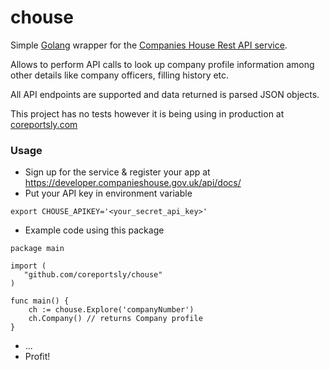 # chouse

Simple [Golang](https://golang.org/) wrapper for the [Companies House Rest API service](https://www.gov.uk/government/organisations/companies-house).

Allows to perform API calls to look up company profile information among other details like company officers, filling history etc.

All API endpoints are supported and data returned is parsed JSON objects.

This project has no tests however it is being using in production at [coreportsly.com](http://coreportsly.com)

### Usage

* Sign up for the service & register your app at https://developer.companieshouse.gov.uk/api/docs/
* Put your API key in environment variable

```shell
export CHOUSE_APIKEY='<your_secret_api_key>'
```

* Example code using this package

```golang
package main

import (
   "github.com/coreportsly/chouse"
)

func main() {
    ch := chouse.Explore('companyNumber')
    ch.Company() // returns Company profile
}
```

* ...
* Profit!
